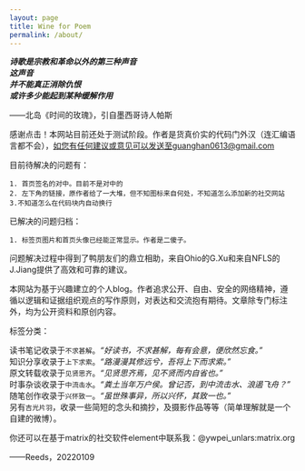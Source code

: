 ```yaml
---
layout: page
title: Wine for Poem
permalink: /about/
---
```



***诗歌是宗教和革命以外的第三种声音***  
***这声音***  
***并不能真正消除仇恨***  
***或许多少能起到某种缓解作用***  

——北岛《时间的玫瑰》，引自墨西哥诗人帕斯
 
感谢点击！本网站目前还处于测试阶段。作者是货真价实的代码门外汉（连汇编语言都不会），如您有任何建议或意见可以发送至guanghan0613@gmail.com  

目前待解决的问题有：


    1. 首页签名的对中。目前不是对中的
    2. 左下角的链接，原作者给了一大堆，但不知图标来自何处，不知道怎么添加新的社交网站
    3.不知道怎么在代码块内自动换行

已解决的问题归档：

    1. 标签页图片和首页头像已经能正常显示。作者是二傻子。

问题解决过程中得到了鸭朋友们的鼎立相助，来自Ohio的G.Xu和来自NFLS的J.Jiang提供了高效和可靠的建议。

本网站为基于兴趣建立的个人blog。作者追求公开、自由、安全的网络精神，遵循以逻辑和证据组织观点的写作原则，对表达和交流抱有期待。文章除专门标注外，均为公开资料和原创内容。
  
标签分类：
 
读书笔记收录于`不求甚解`。*“好读书，不求甚解，每有会意，便欣然忘食。”*  
知识分享收录于`上下求索`。*“路漫漫其修远兮，吾将上下而求索。”*  
原文转载收录于`见贤思齐`。*“见贤思齐焉，见不贤而内自省也。”*  
时事杂谈收录于`中流击水`。*“粪土当年万户侯。曾记否，到中流击水、浪遏飞舟？”*  
随笔创作收录于`兴怀致一`。*“虽世殊事异，所以兴怀，其致一也。”*  
另有`吉光片羽`，收录一些简短的念头和摘抄，及摄影作品等等（简单理解就是一个自建的微博）。

你还可以在基于matrix的社交软件element中联系我：@ywpei_unlars:matrix.org
  
——Reeds，20220109
